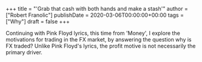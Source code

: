 +++
title = "'Grab that cash with both hands and make a stash'"
author = ["Robert Franolic"]
publishDate = 2020-03-06T00:00:00+00:00
tags = ["Why"]
draft = false
+++

Continuing with Pink Floyd lyrics, this time from 'Money', I explore
the motivations for trading in the FX market, by answering the
question why is FX traded? Unlike Pink Floyd's lyrics, the profit
motive is not necessarily the primary driver.

<!--more-->